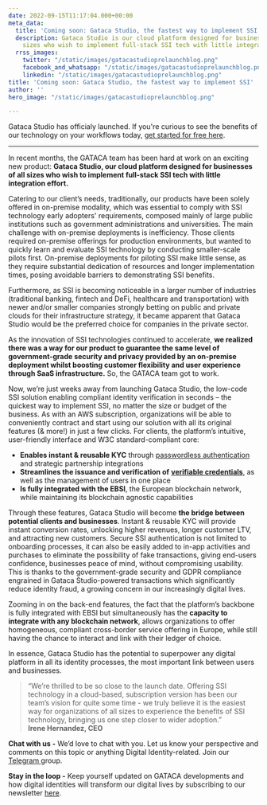```yaml
---
date: 2022-09-15T11:17:04.000+00:00
meta_data:
  title: 'Coming soon: Gataca Studio, the fastest way to implement SSI'
  description: Gataca Studio is our cloud platform designed for businesses of all
    sizes who wish to implement full-stack SSI tech with little integration effort.
  rrss_images:
    twitter: "/static/images/gatacastudioprelaunchblog.png"
    facebook_and_whatsapp: "/static/images/gatacastudioprelaunchblog.png"
    linkedin: "/static/images/gatacastudioprelaunchblog.png"
title: 'Coming soon: Gataca Studio, the fastest way to implement SSI'
author: ''
hero_image: "/static/images/gatacastudioprelaunchblog.png"

---
```

Gataca Studio has officialy launched. If you're curious to see the benefits of our technology on your workflows today, [get started for free here](https://studio.gataca.io/login).

***

In recent months, the GATACA team has been hard at work on an exciting new product: **Gataca Studio, our cloud platform designed for businesses of all sizes who wish to implement full-stack SSI tech with little integration effort.**

Catering to our client’s needs, traditionally, our products have been solely offered in on-premise modality, which was essential to comply with SSI technology early adopters' requirements, composed mainly of large public institutions such as government administrations and universities. The main challenge with on-premise deployments is inefficiency. Those clients required on-premise offerings for production environments, but wanted to quickly learn and evaluate SSI technology by conducting smaller-scale pilots first. On-premise deployments for piloting SSI make little sense, as they require substantial dedication of resources and longer implementation times, posing avoidable barriers to demonstrating SSI benefits.

Furthermore, as SSI is becoming noticeable in a larger number of industries (traditional banking, fintech and DeFi, healthcare and transportation) with newer and/or smaller companies strongly betting on public and private clouds for their infrastructure strategy, it became apparent that Gataca Studio would be the preferred choice for companies in the private sector.

As the innovation of SSI technologies continued to accelerate, **we realized there was a way for our product to guarantee the same level of government-grade security and privacy provided by an on-premise deployment whilst boosting customer flexibility and user experience through SaaS infrastructure.** So, the GATACA team got to work.

Now, we’re just weeks away from launching Gataca Studio, the low-code SSI solution enabling compliant identity verification in seconds – the quickest way to implement SSI, no matter the size or budget of the business. As with an AWS subscription, organizations will be able to conveniently contract and start using our solution with all its original features (& more!) in just a few clicks. For clients, the platform’s intuitive, user-friendly interface and W3C standard-compliant core:

* **Enables instant & reusable KYC** through [passwordless authentication](https://gataca.io/blog/passwordless-the-model.ssi-the-method/ "https://gataca.io/blog/passwordless-the-model.ssi-the-method/") and strategic partnership integrations
* **Streamlines the issuance and verification of** [**verifiable credentials**](https://gataca.io/blog/self-sovereign-identity-ssi-101-decentralized-identifiers-dids-verifiable-credentials-vcs "https://gataca.io/blog/self-sovereign-identity-ssi-101-decentralized-identifiers-dids-verifiable-credentials-vcs"), as well as the management of users in one place
* **Is fully integrated with the EBSI**, the European blockchain network, while maintaining its blockchain agnostic capabilities

Through these features, Gataca Studio will become **the bridge between potential clients and businesses**. Instant & reusable KYC will provide instant conversion rates, unlocking higher revenues, longer customer LTV, and attracting new customers. Secure SSI authentication is not limited to onboarding processes, it can also be easily added to in-app activities and purchases to eliminate the possibility of fake transactions, giving end-users confidence, businesses peace of mind, without compromising usability. This is thanks to the government-grade security and GDPR compliance engrained in Gataca Studio-powered transactions which significantly reduce identity fraud, a growing concern in our increasingly digital lives.

Zooming in on the back-end features, the fact that the platform’s backbone is fully integrated with EBSI but simultaneously has the **capacity to integrate with any blockchain network**, allows organizations to offer homogeneous, compliant cross-border service offering in Europe, while still having the chance to interact and link with their ledger of choice.

In essence, Gataca Studio has the potential to superpower any digital platform in all its identity processes, the most important link between users and businesses.

> “We’re thrilled to be so close to the launch date. Offering SSI technology in a cloud-based, subscription version has been our team’s vision for quite some time - we truly believe it is the easiest way for organizations of all sizes to experience the benefits of SSI technology, bringing us one step closer to wider adoption.”  
> **Irene Hernandez, CEO**

**Chat with us -** We’d love to chat with you. Let us know your perspective and comments on this topic or anything Digital Identity-related. Join our [Telegram ](https://t.me/digitalidentityinsights)group.

**Stay in the loop -** Keep yourself updated on GATACA developments and how digital identities will transform our digital lives by subscribing to our newsletter [here](https://4728390.hs-sites.com/subscription).